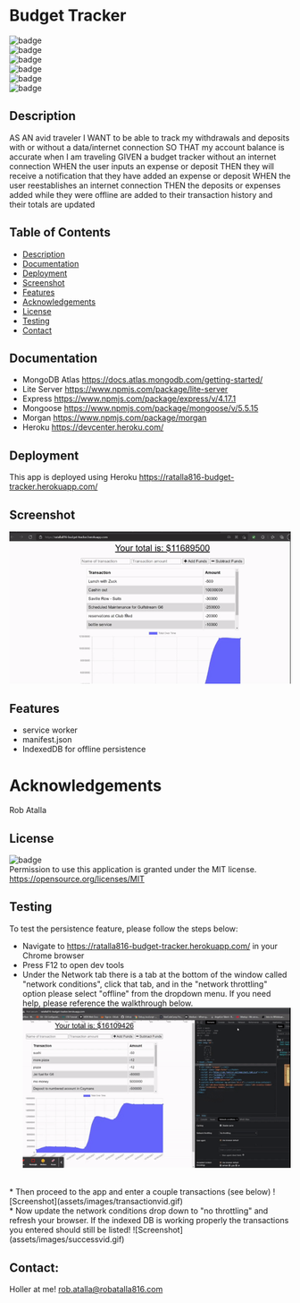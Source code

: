 # Budget Tracker

  ![badge](https://img.shields.io/github/languages/top/ratalla816/budget-tracker)
  <br> 
  ![badge](https://img.shields.io/github/languages/count/ratalla816/budget-tracker)
  <br>
  ![badge](https://img.shields.io/github/issues/ratalla816/budget-tracker)
  <br>
  ![badge](https://img.shields.io/github/issues-closed/ratalla816/budget-tracker)
  <br>
  ![badge](https://img.shields.io/github/last-commit/ratalla816/budget-tracker)
  <br>
  ![badge](https://img.shields.io/badge/license-MIT-important)
  
  ## Description
  
   AS AN avid traveler
  I WANT to be able to track my withdrawals and deposits with or without a data/internet connection
  SO THAT my account balance is accurate when I am traveling 
  GIVEN a budget tracker without an internet connection
  WHEN the user inputs an expense or deposit
  THEN they will receive a notification that they have added an expense or deposit
  WHEN the user reestablishes an internet connection
  THEN the deposits or expenses added while they were offline are added to their transaction history and their totals are updated
 
  ## Table of Contents
  - [Description](#description)
  - [Documentation](#documentation)
  - [Deployment](#deployment)
  - [Screenshot](#screenshot)
  - [Features](#features)
  - [Acknowledgements](#acknowledgements)
  - [License](#license)
  - [Testing](#testing)
  - [Contact](#contact)

  ## Documentation
  * MongoDB Atlas <https://docs.atlas.mongodb.com/getting-started/>
  * Lite Server <https://www.npmjs.com/package/lite-server>
  * Express <https://www.npmjs.com/package/express/v/4.17.1>
  * Mongoose <https://www.npmjs.com/package/mongoose/v/5.5.15>
  * Morgan <https://www.npmjs.com/package/morgan>
  * Heroku <https://devcenter.heroku.com/>
 
  ## Deployment
  This app is deployed using Heroku <https://ratalla816-budget-tracker.herokuapp.com/>

  ## Screenshot
  ![Screenshot](assets/images/budgetvid.gif)

  ## Features
  * service worker
  * manifest.json
  * IndexedDB for offline persistence 
    
  # Acknowledgements
  Rob Atalla
    
  ## License
  ![badge](https://img.shields.io/badge/license-MIT-important)
  <br>
  Permission to use this application is granted under the MIT license. <https://opensource.org/licenses/MIT>


  ## Testing
  To test the persistence feature, please follow the steps below:
  * Navigate to <https://ratalla816-budget-tracker.herokuapp.com/> in your Chrome browser
  * Press F12 to open dev tools
  * Under the Network tab there is a tab at the bottom of the window called "network conditions", click that tab, 
  and in the "network throttling" option please select "offline" from the dropdown menu. If you need help, please reference the walkthrough below. 
  ![Screenshot](assets/images/offlinevid.gif)
  <br>
  * Then proceed to the app and enter a couple transactions (see below)
  ![Screenshot](assets/images/transactionvid.gif)
  <br>
  * Now update the network conditions drop down to "no throttling" and refresh your browser. If the indexed DB is working properly the transactions you entered should still be listed!
  ![Screenshot](assets/images/successvid.gif)

  ## Contact:
  Holler at me! <a href="mailto:rob.atalla@robatalla816.com">rob.atalla@robatalla816.com</a>